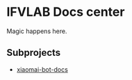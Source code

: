# IFVLAB Docs center

Magic happens here.  

## Subprojects

- [xiaomai-bot-docs](https://docs.ifvlab.com/projects/xiaomai)  
